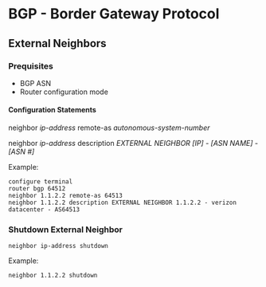 # BGP - Border Gateway Protocol

## External Neighbors

### Prequisites

* BGP ASN
* Router configuration mode

#### Configuration Statements

neighbor _ip-address_ remote-as _autonomous-system-number_

neighbor _ip-address_ description _EXTERNAL NEIGHBOR [IP] - [ASN NAME] - [ASN #]_


Example:

```
configure terminal
router bgp 64512
neighbor 1.1.2.2 remote-as 64513
neighbor 1.1.2.2 description EXTERNAL NEIGHBOR 1.1.2.2 - verizon datacenter - AS64513
```

### Shutdown External Neighbor

```
neighbor ip-address shutdown
```

Example:

```
neighbor 1.1.2.2 shutdown
```
